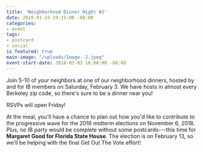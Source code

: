```yaml
---
title: 'Neighborhood Dinner Night #2'
date: 2018-01-24 19:15:00 -08:00
categories:
- event
tags:
- postcard
- social
is featured: true
main-image: "/uploads/Image--2.jpeg"
event-start-date: 2018-02-03 18:00:00 -08:00
---
```


Join 5-10 of your neighbors at one of our neighborhood dinners, hosted by and for IB members on Saturday, February 3. We have hosts in almost every Berkeley zip code, so there's sure to be a dinner near you!

RSVPs will open Friday!

At the meal, you'll have a chance to plan out how you'd like to contribute to the progressive wave for the 2018 midterm elections on November 6, 2018. Plus, no IB party would be complete without some postcards---this time for **Margaret Good for Florida State House**. The election is on February 13, so we'll be helping with the final Get Out The Vote effort!